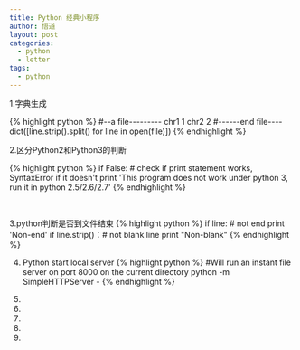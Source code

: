 ```yaml
---
title: Python 经典小程序
author: 悟道
layout: post
categories:
  - python
  - letter
tags:
  - python
---
```


1.字典生成

{% highlight python %}
#--a file---------
chr1	1
chr2	2
#------end file----
dict([line.strip().split() for line in open(file)])
{% endhighlight %}

2.区分Python2和Python3的判断

{% highlight python %}
if False: # check if print statement works, SyntaxError if it doesn't
	print 'This program does not work under python 3, run it in python 2.5/2.6/2.7'
{% endhighlight %}

&nbsp;

3.python判断是否到文件结束
{% highlight python %}
if line: # not end
		print 'Non-end'
if line.strip()：# not blank line
		print "Non-blank"
{% endhighlight %}


4. Python start local server
{% highlight python %}
#Will run an instant file server on port 8000 on the current directory
python -m SimpleHTTPServer - 
{% endhighlight %}

5.


6.


7.


8.


9.
